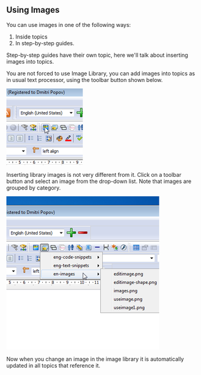 ## Using Images

You can use images in one of the following ways:


1. Inside topics
2. In step-by-step guides.


Step-by-step guides have their own topic, here we'll talk about inserting images into topics.


You are not forced to use Image Library, you can add images into topics as in usual text processor, using the toolbar button shown below.


![useimage.png](images/useimage.png "useimage.png")



Inserting library images is not very different from it. Click on a toolbar button and select an image from the drop-down list. Note that images are grouped by category.


![useimage2.png](images/useimage2.png "useimage2.png")



Now when you change an image in the image library it is automatically updated in all topics that reference it.

